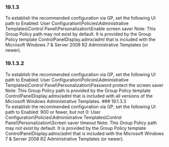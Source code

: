 ### 19.1.3  
To establish the recommended configuration via GP, set the following UI path to Enabled: 
User Configuration\Policies\Administrative Templates\Control 
Panel\Personalization\Enable screen saver 
Note: This Group Policy path may not exist by default. It is provided by the Group Policy 
template ControlPanelDisplay.admx/adml that is included with the Microsoft Windows 7 
& Server 2008 R2 Administrative Templates (or newer). 
### 19.1.3.2  
To establish the recommended configuration via GP, set the following UI path to Enabled: 
User Configuration\Policies\Administrative Templates\Control 
Panel\Personalization\Password protect the screen saver 
Note: This Group Policy path is provided by the Group Policy template 
ControlPanelDisplay.admx/adml that is included with all versions of the Microsoft 
Windows Administrative Templates.   ### 19.1.3.3  
To establish the recommended configuration via GP, set the following UI path to Enabled: 
900 or fewer, but not 0: 
User Configuration\Policies\Administrative Templates\Control 
Panel\Personalization\Screen saver timeout 
Note: This Group Policy path may not exist by default. It is provided by the Group Policy 
template ControlPanelDisplay.admx/adml that is included with the Microsoft Windows 7 
& Server 2008 R2 Administrative Templates (or newer). 

